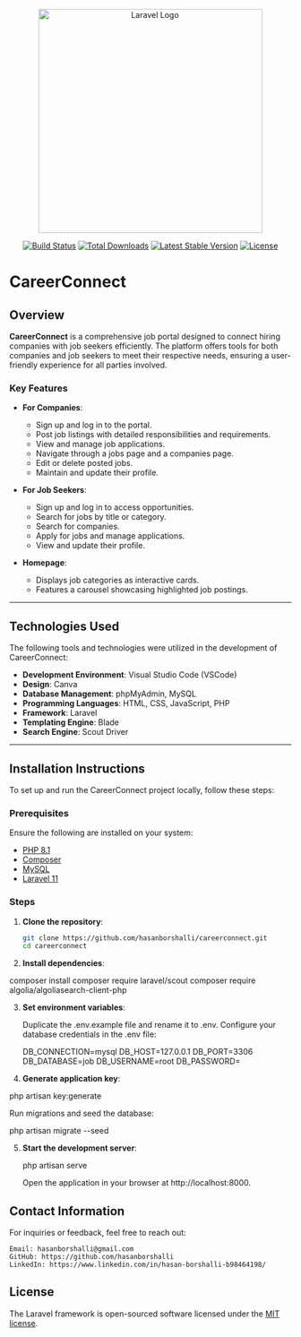 <p align="center"><a href="https://laravel.com" target="_blank"><img src="https://raw.githubusercontent.com/laravel/art/master/logo-lockup/5%20SVG/2%20CMYK/1%20Full%20Color/laravel-logolockup-cmyk-red.svg" width="400" alt="Laravel Logo"></a></p>

<p align="center">
<a href="https://github.com/laravel/framework/actions"><img src="https://github.com/laravel/framework/workflows/tests/badge.svg" alt="Build Status"></a>
<a href="https://packagist.org/packages/laravel/framework"><img src="https://img.shields.io/packagist/dt/laravel/framework" alt="Total Downloads"></a>
<a href="https://packagist.org/packages/laravel/framework"><img src="https://img.shields.io/packagist/v/laravel/framework" alt="Latest Stable Version"></a>
<a href="https://packagist.org/packages/laravel/framework"><img src="https://img.shields.io/packagist/l/laravel/framework" alt="License"></a>
</p>

# CareerConnect

## Overview

**CareerConnect** is a comprehensive job portal designed to connect hiring companies with job seekers efficiently. The platform offers tools for both companies and job seekers to meet their respective needs, ensuring a user-friendly experience for all parties involved.

### Key Features

-   **For Companies**:

    -   Sign up and log in to the portal.
    -   Post job listings with detailed responsibilities and requirements.
    -   View and manage job applications.
    -   Navigate through a jobs page and a companies page.
    -   Edit or delete posted jobs.
    -   Maintain and update their profile.

-   **For Job Seekers**:

    -   Sign up and log in to access opportunities.
    -   Search for jobs by title or category.
    -   Search for companies.
    -   Apply for jobs and manage applications.
    -   View and update their profile.

-   **Homepage**:
    -   Displays job categories as interactive cards.
    -   Features a carousel showcasing highlighted job postings.

---

## Technologies Used

The following tools and technologies were utilized in the development of CareerConnect:

-   **Development Environment**: Visual Studio Code (VSCode)
-   **Design**: Canva
-   **Database Management**: phpMyAdmin, MySQL
-   **Programming Languages**: HTML, CSS, JavaScript, PHP
-   **Framework**: Laravel
-   **Templating Engine**: Blade
-   **Search Engine**: Scout Driver

---

## Installation Instructions

To set up and run the CareerConnect project locally, follow these steps:

### Prerequisites

Ensure the following are installed on your system:

-   [PHP 8.1](https://www.php.net/)
-   [Composer](https://getcomposer.org/)
-   [MySQL](https://www.mysql.com/)
-   [Laravel 11](https://laravel.com/)

### Steps

1. **Clone the repository**:
    ```bash
    git clone https://github.com/hasanborshalli/careerconnect.git
    cd careerconnect
    ```
2. **Install dependencies**:

composer install
composer require laravel/scout
composer require algolia/algoliasearch-client-php

3. **Set environment variables**:

    Duplicate the .env.example file and rename it to .env.
    Configure your database credentials in the .env file:

    DB_CONNECTION=mysql
    DB_HOST=127.0.0.1
    DB_PORT=3306
    DB_DATABASE=job
    DB_USERNAME=root
    DB_PASSWORD=

4. **Generate application key**:

php artisan key:generate

Run migrations and seed the database:

php artisan migrate --seed

5. **Start the development server**:

    php artisan serve

    Open the application in your browser at http://localhost:8000.

## Contact Information

For inquiries or feedback, feel free to reach out:

    Email: hasanborshalli@gmail.com
    GitHub: https://github.com/hasanborshalli
    LinkedIn: https://www.linkedin.com/in/hasan-borshalli-b98464198/

## License

The Laravel framework is open-sourced software licensed under the [MIT license](https://opensource.org/licenses/MIT).
